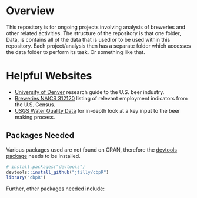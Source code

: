 # Overview
This repository is for ongoing projects involving analysis of breweries and other related activities. The structure of the repository is that one folder, Data, is contains all of the data that is used or to be used within this repository. Each project/analysis then has a separate folder which accesses the data folder to perform its task. Or something like that.

# Helpful Websites

* [University of Denver](http://libguides.du.edu/c.php?g=90474&p=581818) research guide to the U.S. beer industry.
* [Breweries NAICS 312120](http://www.census.gov/econ/isp/sampler.php?naicscode=312120&naicslevel=6) listing of relevant employment indicators from the U.S. Census.
* [USGS Water Quality Data](http://water.usgs.gov/owq/data.html) for in-depth look at a key input to the beer making process.

## Packages Needed
Various packages used are not found on CRAN, therefore the [devtools package](http://cran.r-project.org/web/packages/devtools/index.html) needs to be installed.

```R
# install.packages("devtools")
devtools::install_github("jtilly/cbpR")
library("cbpR")
```

Further, other packages needed include: <!-- `gdata`, `ggplot2`, `maptools`, `plyr`, `raster`, `reshape2`, `rgdal`, `spdep`, `xtable`. -->


<!--
THE FOLLOWING HAS BEEN COMMENTED OUT BUT IS EXTREMELY HELPFUL FOR REMEMBERING MARKDOWN COMMANDS

# Cheat Sheet
Plain text
End a line with two spaces to start a new paragraph.  
*italics* and _italics_  
**bold** and __bold__  
superscript^2^  
~~strikethrough~~  
[link](www.rstudio.com)  

# Header 1  
## Header 2  
### Header 3  
#### Header 4  
##### Header 5  
###### Header 6  

endash: --  
emdash: ---  
ellipsis: ...  
inline equation: $A = \pi*r^{2}$  
image: ![](RStudioSmall.png)  
horizontal rule (or slide break):

***

> block quote

* unordered list
* item 2
  + sub-item 1
  + sub-item 2

1. ordered list
2. item 2
  + sub-item 1
  + sub-item 2

Table Header  | Second Header
------------- |-------------
Table Cell    | Cell 2
Cell 3        | Cell 4

| Tables   |      Are      |  Cool |
|----------|:-------------:|------:|
| col 1 is |  left-aligned | $1600 |
| col 2 is |    centered   |   $12 |
| col 3 is | right-aligned |    $1 |
-->